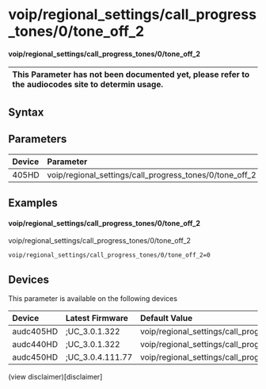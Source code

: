 ﻿---
description: voip/regional_settings/call_progress_tones/0/tone_off_2
search: false
---

# voip/regional_settings/call_progress_tones/0/tone_off_2

#### voip/regional_settings/call_progress_tones/0/tone_off_2


| This Parameter has not been documented yet, please refer to the audiocodes site to determin usage.  | 
| :--- |

## Syntax

## Parameters
|Device|Parameter|value|Description|
|:---|:---|:---|:---|
| 405HD | voip/regional_settings/call_progress_tones/0/tone_off_2 |  |  |

## Examples
#### voip/regional_settings/call_progress_tones/0/tone_off_2

voip/regional_settings/call_progress_tones/0/tone_off_2

```
voip/regional_settings/call_progress_tones/0/tone_off_2=0
```

## Devices
This parameter is available on the following devices

| Device | Latest Firmware | Default Value |
|:---|:---|:---|
| audc405HD | ;UC_3.0.1.322 | voip/regional_settings/call_progress_tones/0/tone_off_2=0 
| audc440HD | ;UC_3.0.1.322 | voip/regional_settings/call_progress_tones/0/tone_off_2=0 
| audc450HD | ;UC_3.0.4.111.77 | voip/regional_settings/call_progress_tones/0/tone_off_2=0 

(view disclaimer)[disclaimer]
